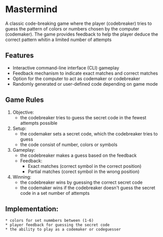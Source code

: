 # Mastermind

A classic code-breaking game where the player (codebreaker) tries to guess the pattern
of colors or numbers chosen by the computer (codemaker). The game provides feedback to help
the player deduce the correct pattern whitin a limited number of attempts

## Features
* Interactive command-line interface (CLI) gameplay
* Feedback mechanism to indicate exact matches and correct matches
* Option for the computer to act as codemaker or codebreaker
* Randomly generated or user-defined code depending on game mode

## Game Rules

1. Objective:
	* the codebreaker tries to guess the secret code in the fewest attempts possible
2. Setup:
	* the codemaker sets a secret code, which the codebreaker tries to guess
	* the code consist of number,  colors or symbols
3. Gameplay:
	* the codebreaker makes a guess based on the feedback
	* Feedback:
		* Exact matches (correct symbol in the correct position)
		* Partial matches (corect symbol in the wrong position)
4. Winning:
	* the codebreaker wins by guessing the correct secret code
	* the codemaker wins if the codebreaker doesn't guess the secret code in a set number of attempts

## Implementation:
	
	* colors for set nummbers between (1-6)
	* player feedback for guessing the secret code
	* the ability to play as a codemaker or codeguesser
